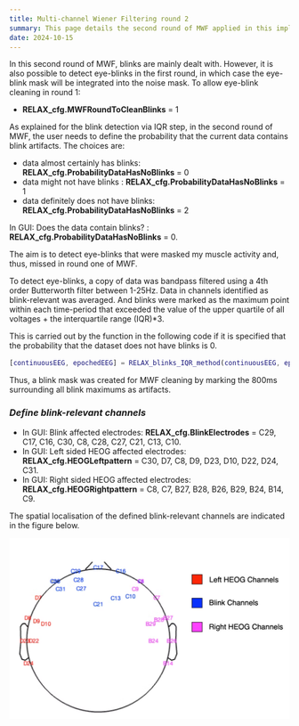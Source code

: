 ```yaml
---
title: Multi-channel Wiener Filtering round 2
summary: This page details the second round of MWF applied in this implementation of the RELAX pipeline.
date: 2024-10-15
---
```


In this second round of MWF, blinks are mainly dealt with. However, it is also possible to detect eye-blinks in the first round, in which case the eye-blink mask will be integrated into the noise mask. To allow eye-blink cleaning in round 1:

- **RELAX_cfg.MWFRoundToCleanBlinks** = 1

As explained for the blink detection via IQR step, in the second round of MWF, the user needs to define the probability that the current data contains blink artifacts. The choices are:

- data almost certainly has blinks: **RELAX_cfg.ProbabilityDataHasNoBlinks** = 0
- data might not have blinks : **RELAX_cfg.ProbabilityDataHasNoBlinks** = 1
- data definitely does not have blinks: **RELAX_cfg.ProbabilityDataHasNoBlinks** = 2

In GUI: Does the data contain blinks? : **RELAX_cfg.ProbabilityDataHasNoBlinks** = 0.

The aim is to detect eye-blinks that were masked my muscle activity and, thus, missed in round one of MWF.

To detect eye-blinks, a copy of data was bandpass filtered using a 4th order Butterworth filter between 1-25Hz. Data in channels identified as blink-relevant was averaged. And blinks were marked as the maximum point within each time-period that exceeded the value of the upper quartile of all voltages + the interquartile range (IQR)*3. 

This is carried out by the function in the following code if it is specified that the probability that the dataset does not have blinks is 0. 

```matlab
[continuousEEG, epochedEEG] = RELAX_blinks_IQR_method(continuousEEG, epochedEEG, RELAX_cfg)
```

Thus, a blink mask was created for MWF cleaning by marking the 800ms surrounding all blink maximums as artifacts. 

### *Define blink-relevant channels*

- In GUI: Blink affected electrodes: **RELAX_cfg.BlinkElectrodes** = C29, C17, C16, C30, C8, C28, C27, C21, C13, C10.
- In GUI: Left sided HEOG affected electrodes: **RELAX_cfg.HEOGLeftpattern** = C30, D7, C8, D9, D23, D10, D22, D24, C31.
- In GUI: Right sided HEOG affected electrodes: **RELAX_cfg.HEOGRightpattern** = C8, C7, B27, B28, B26, B29, B24, B14, C9.

The spatial localisation of the defined blink-relevant channels are indicated in the figure below.

![Eye-blink detection channels](BlinkChannels_figure.png "Figure 1: Head plot showing defined blink channels for use in IQR algorithm.")
